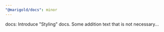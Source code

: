 ```yaml
---
"@marigold/docs": minor
---
```


docs: Introduce "Styling" docs. Some addition text that is not necessary...

